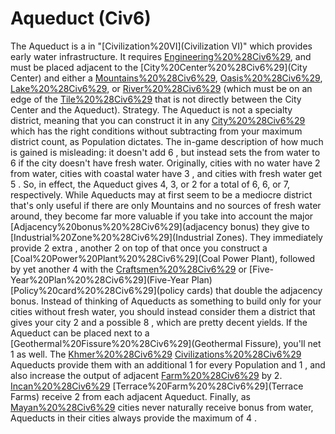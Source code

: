 # Aqueduct (Civ6)

The Aqueduct is a in "[Civilization%20VI](Civilization VI)" which provides early water infrastructure. It requires [Engineering%20%28Civ6%29](Engineering), and must be placed adjacent to the [City%20Center%20%28Civ6%29](City Center) and either a [Mountains%20%28Civ6%29](Mountain), [Oasis%20%28Civ6%29](Oasis), [Lake%20%28Civ6%29](Lake), or [River%20%28Civ6%29](River) (which must be on an edge of the [Tile%20%28Civ6%29](tile) that is not directly between the City Center and the Aqueduct).
Strategy.
The Aqueduct is not a specialty district, meaning that you can construct it in any [City%20%28Civ6%29](city) which has the right conditions without subtracting from your maximum district count, as Population dictates.
The in-game description of how much is gained is misleading: it doesn't add 6 , but instead sets the from water to 6 if the city doesn't have fresh water. Originally, cities with no water have 2 from water, cities with coastal water have 3 , and cities with fresh water get 5 . So, in effect, the Aqueduct gives 4, 3, or 2 for a total of 6, 6, or 7, respectively.
While Aqueducts may at first seem to be a mediocre district that's only useful if there are only Mountains and no sources of fresh water around, they become far more valuable if you take into account the major [Adjacency%20bonus%20%28Civ6%29](adjacency bonus) they give to [Industrial%20Zone%20%28Civ6%29](Industrial Zones). They immediately provide 2 extra , another 2 on top of that once you construct a [Coal%20Power%20Plant%20%28Civ6%29](Coal Power Plant), followed by yet another 4 with the [Craftsmen%20%28Civ6%29](Craftsmen) or [Five-Year%20Plan%20%28Civ6%29](Five-Year Plan) [Policy%20card%20%28Civ6%29](policy cards) that double the adjacency bonus. Instead of thinking of Aqueducts as something to build only for your cities without fresh water, you should instead consider them a district that gives your city 2 and a possible 8 , which are pretty decent yields. If the Aqueduct can be placed next to a [Geothermal%20Fissure%20%28Civ6%29](Geothermal Fissure), you'll net 1 as well.
The [Khmer%20%28Civ6%29](Khmer) [Civilizations%20%28Civ6%29](civilization's) Aqueducts provide them with an additional 1 for every Population and 1 , and also increase the output of adjacent [Farm%20%28Civ6%29](Farms) by 2. [Incan%20%28Civ6%29](Incan) [Terrace%20Farm%20%28Civ6%29](Terrace Farms) receive 2 from each adjacent Aqueduct. Finally, as [Mayan%20%28Civ6%29](Mayan) cities never naturally receive bonus from water, Aqueducts in their cities always provide the maximum of 4 .